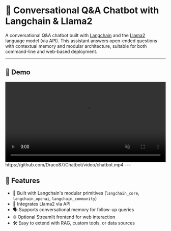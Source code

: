 # 🤖 Conversational Q&A Chatbot with Langchain & Llama2

A conversational Q&A chatbot built with [Langchain](https://www.langchain.com/) and the [Llama2](https://huggingface.co/meta-llama) language model (via API). This assistant answers open-ended questions with contextual memory and modular architecture, suitable for both command-line and web-based deployment.

---

## 🎥 Demo

<video src="video/chatbot - Made with Clipchamp.mp4" width="100%" controls autoplay muted loop>
  Your browser does not support the video tag.
</video>
https://github.com/Draco87/Chatbot/video/chatbot.mp4
---

## 🚀 Features

- 🧩 Built with Langchain's modular primitives (`langchain_core`, `langchain_openai`, `langchain_community`)
- 🦙 Integrates Llama2 via API
- 🗣️ Supports conversational memory for follow-up queries
- 🌐 Optional Streamlit frontend for web interaction
- 🛠️ Easy to extend with RAG, custom tools, or data sources

